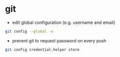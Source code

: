 # git

- edit global configuration (e.g. username and email)

```bash
git config --global -e
```

- prevent git to request password on every push

```bash
git config credential.helper store
```